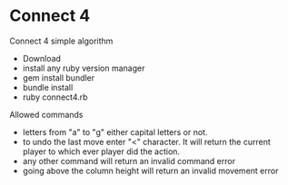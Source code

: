 # Connect 4
Connect 4 simple algorithm

- Download
- install any ruby version manager
- gem install bundler
- bundle install
- ruby connect4.rb

Allowed commands

- letters from "a" to "g" either capital letters or not.
- to undo the last move enter "<" character. It will return the current player to which ever player did the action.
- any other command will return an invalid command error
- going above the column height will return an invalid movement error
